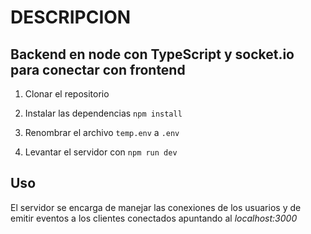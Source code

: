 # DESCRIPCION

## Backend en node con TypeScript y socket.io para conectar con frontend

1. Clonar el repositorio
2. Instalar las dependencias `npm install`
3. Renombrar el archivo `temp.env` a `.env`

4. Levantar el servidor con `npm run dev`

## Uso

El servidor se encarga de manejar las conexiones de los usuarios y de emitir eventos a
los clientes conectados apuntando al _localhost:3000_
